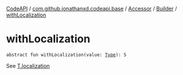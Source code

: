 [CodeAPI](../../../index.md) / [com.github.jonathanxd.codeapi.base](../../index.md) / [Accessor](../index.md) / [Builder](index.md) / [withLocalization](.)

# withLocalization

`abstract fun withLocalization(value: `[`Type`](http://docs.oracle.com/javase/6/docs/api/java/lang/reflect/Type.html)`): S`

See [T.localization](../localization.md)

